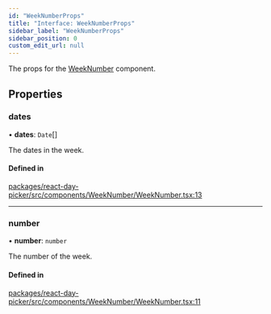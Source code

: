 ```yaml
---
id: "WeekNumberProps"
title: "Interface: WeekNumberProps"
sidebar_label: "WeekNumberProps"
sidebar_position: 0
custom_edit_url: null
---
```


The props for the [WeekNumber](../functions/WeekNumber) component.

## Properties

### dates

• **dates**: `Date`[]

The dates in the week.

#### Defined in

[packages/react-day-picker/src/components/WeekNumber/WeekNumber.tsx:13](https://github.com/gpbl/react-day-picker/blob/6bc3b9d0/packages/react-day-picker/src/components/WeekNumber/WeekNumber.tsx#L13)

___

### number

• **number**: `number`

The number of the week.

#### Defined in

[packages/react-day-picker/src/components/WeekNumber/WeekNumber.tsx:11](https://github.com/gpbl/react-day-picker/blob/6bc3b9d0/packages/react-day-picker/src/components/WeekNumber/WeekNumber.tsx#L11)
